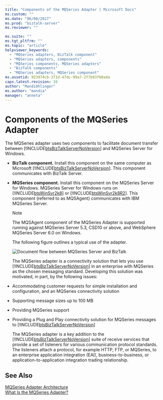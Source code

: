 ```yaml
---
title: "Components of the MQSeries Adapter | Microsoft Docs"
ms.custom: ""
ms.date: "06/08/2017"
ms.prod: "biztalk-server"
ms.reviewer: ""

ms.suite: ""
ms.tgt_pltfrm: ""
ms.topic: "article"
helpviewer_keywords: 
  - "MQSeries adapters, BizTalk component"
  - "MQSeries adapters, components"
  - "MQSeries components, MQSeries adapters"
  - "BizTalk components"
  - "MQSeries adapters, MQSeries component"
ms.assetid: 923974cb-371d-47dc-99a7-2f7b93f60ada
caps.latest.revision: 16
author: "MandiOhlinger"
ms.author: "mandia"
manager: "anneta"
---
```

# Components of the MQSeries Adapter
The MQSeries adapter uses two components to facilitate document transfer between [!INCLUDE[btsBizTalkServerNoVersion](../includes/btsbiztalkservernoversion-md.md)] and MQSeries Server for Windows.  
  
- **BizTalk component.** Install this component on the same computer as Microsoft [!INCLUDE[btsBizTalkServerNoVersion](../includes/btsbiztalkservernoversion-md.md)]. This component communicates with BizTalk Server.  
  
- **MQSeries component.** Install this component on the MQSeries Server for Windows. MQSeries Server for Windows runs on [!INCLUDE[btsWinSvr2k8](../includes/btswinsvr2k8-md.md)] or [!INCLUDE[btsWinSvr2k8R2](../includes/btswinsvr2k8r2-md.md)]. This component (referred to as MQSAgent) communicates with IBM MQSeries Server.  
  
  > [!NOTE]
  >  The MQSAgent component of the MQSeries Adapter is supported running against MQSeries Server 5.3, CSD10 or above, and WebSphere MQSeries Server 6.0 on Windows.  
  
  The following figure outlines a typical use of the adapter.  
  
  ![Document flow between MQSeries Server and BizTalk](../core/media/bts-dev-mqadapterflow.gif "BTS_Dev_MQAdapterFlow")  
  
  The MQSeries adapter is a connectivity solution that lets you use [!INCLUDE[btsBizTalkServerNoVersion](../includes/btsbiztalkservernoversion-md.md)] in an enterprise with MQSeries as the chosen messaging standard. Developing this solution was motivated, in part, by the following issues:  
  
- Accommodating customer requests for simple installation and configuration, and an MQSeries connectivity solution  
  
- Supporting message sizes up to 100 MB  
  
- Providing MQSeries support  
  
- Providing a Plug and Play connectivity solution for MQSeries messages to [!INCLUDE[btsBizTalkServerNoVersion](../includes/btsbiztalkservernoversion-md.md)]  
  
  The MQSeries adapter is a key addition to the [!INCLUDE[btsBizTalkServerNoVersion](../includes/btsbiztalkservernoversion-md.md)] suite of receive services that provide a set of listeners for various communication protocol standards. The listeners attach a protocol, for example HTTP, FTP, or MQSeries, to an enterprise application integration (EAI), business-to-business, or application-to-application integration trading relationship.  
  
## See Also  
 [MQSeries Adapter Architecture](../core/mqseries-adapter-architecture.md)   
 [What Is the MQSeries Adapter?](../core/what-is-the-mqseries-adapter.md)